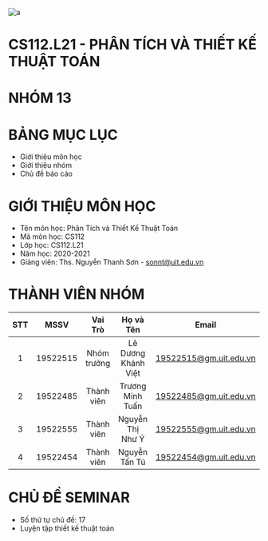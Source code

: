 ![a](https://user-images.githubusercontent.com/80948525/112105139-a1e3e600-8bde-11eb-85df-d94604713122.png)

# CS112.L21 - PHÂN TÍCH VÀ THIẾT KẾ THUẬT TOÁN 
# NHÓM 13 #
# BẢNG MỤC LỤC #
- Giới thiệu môn học
- Giới thiệu nhóm
- Chủ đề báo cáo
# GIỚI THIỆU MÔN HỌC #
- Tên môn học: Phân Tích và Thiết Kế Thuật Toán
- Mã môn học: CS112
- Lớp học: CS112.L21
- Năm học: 2020-2021
- Giảng viên: Ths. Nguyễn Thanh Sơn - sonnt@uit.edu.vn
# THÀNH VIÊN NHÓM
| STT |   MSSV   |   Vai Trò   |      Họ và Tên      |          Email         |
|:---:|:--------:|:-----------:|:-------------------:|:----------------------:|
| 1   | 19522515 | Nhóm trưởng | Lê Dương Khánh Việt | 19522515@gm.uit.edu.vn |
| 2   | 19522485 | Thành viên  | Trương Minh Tuấn    | 19522485@gm.uit.edu.vn |
| 3   | 19522555 | Thành viên  | Nguyễn Thị Như Ý    | 19522555@gm.uit.edu.vn |
| 4   | 19522454 | Thành viên  | Nguyễn Tấn Tú       | 19522454@gm.uit.edu.vn |
# CHỦ ĐỀ SEMINAR
- Số thứ tự chủ đề: 17
- Luyện tập thiết kế thuật toán
